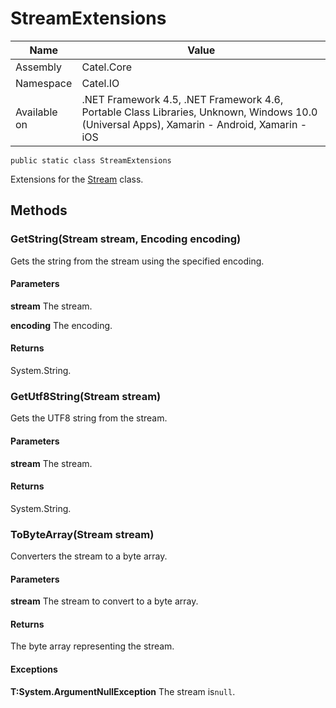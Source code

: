 

# StreamExtensions

Name|Value
---|---
Assembly|Catel.Core
Namespace|Catel.IO
Available on|.NET Framework 4.5, .NET Framework 4.6, Portable Class Libraries, Unknown, Windows 10.0 (Universal Apps), Xamarin - Android, Xamarin - iOS

```
public static class StreamExtensions
```

Extensions for the [Stream](#) class.



## Methods

### GetString(Stream stream, Encoding encoding)

Gets the string from the stream using the specified encoding.

#### Parameters

**stream**
The stream.

**encoding**
The encoding.

#### Returns

System.String.



### GetUtf8String(Stream stream)

Gets the UTF8 string from the stream.

#### Parameters

**stream**
The stream.

#### Returns

System.String.



### ToByteArray(Stream stream)

Converters the stream to a byte array.

#### Parameters

**stream**
The stream to convert to a byte array.

#### Returns

The byte array representing the stream.

#### Exceptions

**T:System.ArgumentNullException**
The stream is`null`.



